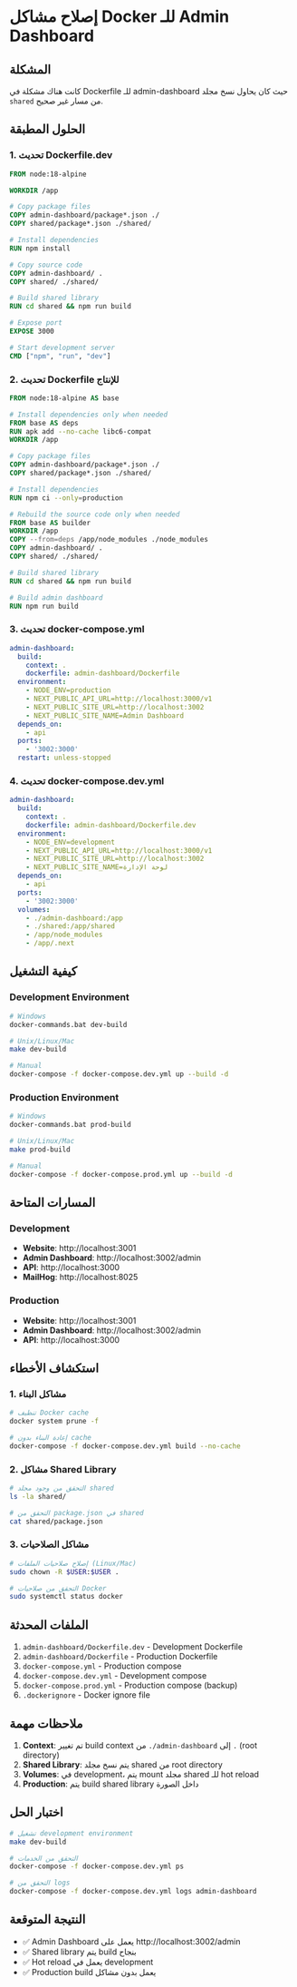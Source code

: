 # إصلاح مشاكل Docker للـ Admin Dashboard

## المشكلة
كانت هناك مشكلة في Dockerfile للـ admin-dashboard حيث كان يحاول نسخ مجلد `shared` من مسار غير صحيح.

## الحلول المطبقة

### 1. تحديث Dockerfile.dev
```dockerfile
FROM node:18-alpine

WORKDIR /app

# Copy package files
COPY admin-dashboard/package*.json ./
COPY shared/package*.json ./shared/

# Install dependencies
RUN npm install

# Copy source code
COPY admin-dashboard/ .
COPY shared/ ./shared/

# Build shared library
RUN cd shared && npm run build

# Expose port
EXPOSE 3000

# Start development server
CMD ["npm", "run", "dev"]
```

### 2. تحديث Dockerfile للإنتاج
```dockerfile
FROM node:18-alpine AS base

# Install dependencies only when needed
FROM base AS deps
RUN apk add --no-cache libc6-compat
WORKDIR /app

# Copy package files
COPY admin-dashboard/package*.json ./
COPY shared/package*.json ./shared/

# Install dependencies
RUN npm ci --only=production

# Rebuild the source code only when needed
FROM base AS builder
WORKDIR /app
COPY --from=deps /app/node_modules ./node_modules
COPY admin-dashboard/ .
COPY shared/ ./shared/

# Build shared library
RUN cd shared && npm run build

# Build admin dashboard
RUN npm run build
```

### 3. تحديث docker-compose.yml
```yaml
admin-dashboard:
  build: 
    context: .
    dockerfile: admin-dashboard/Dockerfile
  environment:
    - NODE_ENV=production
    - NEXT_PUBLIC_API_URL=http://localhost:3000/v1
    - NEXT_PUBLIC_SITE_URL=http://localhost:3002
    - NEXT_PUBLIC_SITE_NAME=Admin Dashboard
  depends_on:
    - api
  ports:
    - '3002:3000'
  restart: unless-stopped
```

### 4. تحديث docker-compose.dev.yml
```yaml
admin-dashboard:
  build: 
    context: .
    dockerfile: admin-dashboard/Dockerfile.dev
  environment:
    - NODE_ENV=development
    - NEXT_PUBLIC_API_URL=http://localhost:3000/v1
    - NEXT_PUBLIC_SITE_URL=http://localhost:3002
    - NEXT_PUBLIC_SITE_NAME=لوحة الإدارة
  depends_on:
    - api
  ports:
    - '3002:3000'
  volumes:
    - ./admin-dashboard:/app
    - ./shared:/app/shared
    - /app/node_modules
    - /app/.next
```

## كيفية التشغيل

### Development Environment
```bash
# Windows
docker-commands.bat dev-build

# Unix/Linux/Mac
make dev-build

# Manual
docker-compose -f docker-compose.dev.yml up --build -d
```

### Production Environment
```bash
# Windows
docker-commands.bat prod-build

# Unix/Linux/Mac
make prod-build

# Manual
docker-compose -f docker-compose.prod.yml up --build -d
```

## المسارات المتاحة

### Development
- **Website**: http://localhost:3001
- **Admin Dashboard**: http://localhost:3002/admin
- **API**: http://localhost:3000
- **MailHog**: http://localhost:8025

### Production
- **Website**: http://localhost:3001
- **Admin Dashboard**: http://localhost:3002/admin
- **API**: http://localhost:3000

## استكشاف الأخطاء

### 1. مشاكل البناء
```bash
# تنظيف Docker cache
docker system prune -f

# إعادة البناء بدون cache
docker-compose -f docker-compose.dev.yml build --no-cache
```

### 2. مشاكل Shared Library
```bash
# التحقق من وجود مجلد shared
ls -la shared/

# التحقق من package.json في shared
cat shared/package.json
```

### 3. مشاكل الصلاحيات
```bash
# إصلاح صلاحيات الملفات (Linux/Mac)
sudo chown -R $USER:$USER .

# التحقق من صلاحيات Docker
sudo systemctl status docker
```

## الملفات المحدثة

1. `admin-dashboard/Dockerfile.dev` - Development Dockerfile
2. `admin-dashboard/Dockerfile` - Production Dockerfile
3. `docker-compose.yml` - Production compose
4. `docker-compose.dev.yml` - Development compose
5. `docker-compose.prod.yml` - Production compose (backup)
6. `.dockerignore` - Docker ignore file

## ملاحظات مهمة

1. **Context**: تم تغيير build context من `./admin-dashboard` إلى `.` (root directory)
2. **Shared Library**: يتم نسخ مجلد shared من root directory
3. **Volumes**: في development، يتم mount مجلد shared للـ hot reload
4. **Production**: يتم build shared library داخل الصورة

## اختبار الحل

```bash
# تشغيل development environment
make dev-build

# التحقق من الخدمات
docker-compose -f docker-compose.dev.yml ps

# التحقق من logs
docker-compose -f docker-compose.dev.yml logs admin-dashboard
```

## النتيجة المتوقعة

- ✅ Admin Dashboard يعمل على http://localhost:3002/admin
- ✅ Shared library يتم build بنجاح
- ✅ Hot reload يعمل في development
- ✅ Production build يعمل بدون مشاكل
